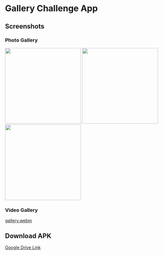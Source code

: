 
# Gallery Challenge App

## Screenshots

### Photo Gallery

<p>
    <img src="https://github.com/Mahm0ud-Ahmed/gallery_challenge/assets/58610163/47ccead0-08dc-4002-96a0-bf3dcd9f8878" width="250" />
    <img src="https://github.com/Mahm0ud-Ahmed/gallery_challenge/assets/58610163/d3e5f3d0-c4fa-4381-a2d5-d2f28eab316c" width="250" />
    <img src="https://github.com/Mahm0ud-Ahmed/gallery_challenge/assets/58610163/7a6851d1-08c6-48d1-832f-80b7a7d5ee2f" width="250" />
</p>

### Video Gallery

[gallery.webm](https://github.com/Mahm0ud-Ahmed/gallery_challenge/assets/58610163/5af644f2-9b43-4742-b7e4-234254305c53)

## Download APK
[Google Drive Link](https://drive.google.com/file/d/1NiQxj0wa63jSqmoBzJUlNnq8JLGwjXOl/view?usp=sharing)
